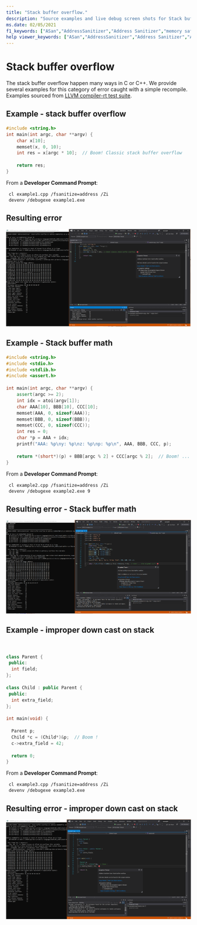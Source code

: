 ```yaml
---
title: "Stack buffer overflow."
description: "Source examples and live debug screen shots for Stack buffer overflow errors."
ms.date: 02/05/2021
f1_keywords: ["ASan","AddressSanitizer","Address Sanitizer","memory safety","Stack buffer overflow", "ASan examples"]
help viewer_keywords: ["ASan","AddressSanitizer","Address Sanitizer","ASan examples","Stack buffer overflow"]
---
```


# Stack buffer overflow

The stack buffer overflow happen many ways in C or C++. We provide several examples for this category of error caught with a simple recompile. Examples sourced from [LLVM compiler-rt test suite](https://github.com/llvm/llvm-project/tree/main/compiler-rt/test/asan/TestCases).

## Example - stack buffer overflow

```cpp
#include <string.h>
int main(int argc, char **argv) {
    char x[10];
    memset(x, 0, 10);
    int res = x[argc * 10];  // Boom! Classic stack buffer overflow

    return res;
}
```

From a **Developer Command Prompt**:
```
 cl example1.cpp /fsanitize=address /Zi
 devenv /debugexe example1.exe
```

## Resulting error

![example1](SRC_CODE/stack-buffer-overflow/Example1.PNG)

## Example - Stack buffer math

```cpp
#include <string.h>
#include <stdio.h>
#include <stdlib.h>
#include <assert.h>

int main(int argc, char **argv) {
    assert(argc >= 2);
    int idx = atoi(argv[1]);
    char AAA[10], BBB[10], CCC[10];
    memset(AAA, 0, sizeof(AAA));
    memset(BBB, 0, sizeof(BBB));
    memset(CCC, 0, sizeof(CCC));
    int res = 0;
    char *p = AAA + idx;
    printf("AAA: %p\ny: %p\nz: %p\np: %p\n", AAA, BBB, CCC, p);

    return *(short*)(p) + BBB[argc % 2] + CCC[argc % 2];  // Boom! ... when argument is 9
}
```

From a **Developer Command Prompt**:
```
 cl example2.cpp /fsanitize=address /Zi
 devenv /debugexe example2.exe 9
```

## Resulting error - Stack buffer math

![example2](SRC_CODE/stack-buffer-overflow/Example2.PNG)

## Example - improper down cast on stack

```cpp


class Parent {
 public:
  int field;
};

class Child : public Parent {
 public:
  int extra_field;
};

int main(void) {

  Parent p;
  Child *c = (Child*)&p;  // Boom !
  c->extra_field = 42;

  return 0;
}

```

From a **Developer Command Prompt**:
```
 cl example3.cpp /fsanitize=address /Zi
 devenv /debugexe example3.exe
```

## Resulting error - improper down cast on stack

![example3](SRC_CODE/stack-buffer-overflow/example3.PNG)
